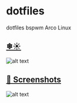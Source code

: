 # dotfiles
dotfiles bspwm Arco Linux
## [❄☀️](https://github.com/adilhyz/dotfiles/blob/master/screenshots.jpg)
![alt text](https://github.com/adilhyz/dotfiles/blob/master/screenshots.jpg)

## [🧛 Screenshots](https://github.com/adilhyz/dotfiles/blob/master/screenshots2.jpg)
![alt text](https://github.com/adilhyz/dotfiles/blob/master/screenshots2.jpg)